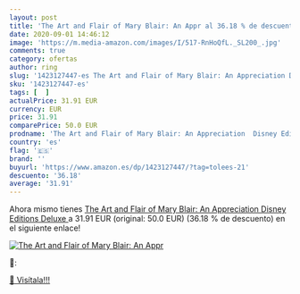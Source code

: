 ```yaml
---
layout: post
title: 'The Art and Flair of Mary Blair: An Appr al 36.18 % de descuento'
date: 2020-09-01 14:46:12
image: 'https://m.media-amazon.com/images/I/517-RnHoQfL._SL200_.jpg'
comments: true
category: ofertas
author: ring
slug: '1423127447-es The Art and Flair of Mary Blair: An Appreciation Disney...'
sku: '1423127447-es'
tags: [  ]
actualPrice: 31.91 EUR
currency: EUR
price: 31.91
comparePrice: 50.0 EUR
prodname: 'The Art and Flair of Mary Blair: An Appreciation  Disney Editions Deluxe '
country: 'es'
flag: '🇪🇸'
brand: ''
buyurl: 'https://www.amazon.es/dp/1423127447/?tag=tolees-21'
descuento: '36.18'
average: '31.91'
---
```


Ahora mismo tienes [The Art and Flair of Mary Blair: An Appreciation  Disney Editions Deluxe ](https://www.amazon.es/dp/1423127447/?tag=tolees-21) a 31.91 EUR (original: 50.0 EUR) (36.18 %  de descuento) en el siguiente enlace!

[![The Art and Flair of Mary Blair: An Appr](https://m.media-amazon.com/images/I/517-RnHoQfL._SL200_.jpg)](https://www.amazon.es/dp/1423127447/?tag=tolees-21)

🔎:


[🛒 Visítala!!!](https://www.amazon.es/dp/1423127447/?tag=tolees-21)
